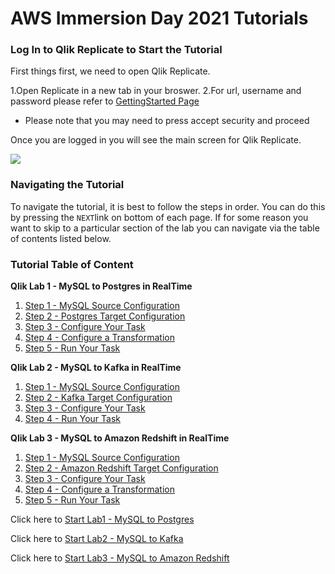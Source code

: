# AWS Immersion Day 2021  Tutorials

### Log In to Qlik Replicate to Start the Tutorial

First things first, we need to open Qlik Replicate. 

   1.Open Replicate  in a new tab in your broswer. 
   2.For url, username and password please refer to [GettingStarted Page](../getting_started)
   -  Please note that you may need to press accept security and proceed 

  
Once you are logged in you will see the main screen for Qlik Replicate.

![](/images/attunityreplicate.jpg)
 
### Navigating the Tutorial

To navigate the tutorial, it is best to follow the steps in order. You can do this by 
pressing the `NEXT`link on bottom of each page. If for some reason you want to skip 
to a particular section of the lab you can navigate via the table of contents listed below.


### Tutorial Table of Content

__Qlik Lab 1 - MySQL to Postgres in RealTime__

   1. [Step 1 - MySQL Source Configuration](../db-mysql-source)
   2. [Step 2 - Postgres Target Configuration](../db-postgres-target)
   3. [Step 3 - Configure Your Task](../db-config-task)
   4. [Step 4 - Configure a Transformation](../db-config-xform)
   5. [Step 5 - Run Your Task](../db-run-task)

__Qlik Lab 2 - MySQL to Kafka in RealTime__

   1. [Step 1 - MySQL Source Configuration](../kafka-mysql-source)
   2. [Step 2 - Kafka Target Configuration](../kafka-target)
   3. [Step 3 - Configure Your Task](../kafka-config-task)
   4. [Step 4 - Run Your Task](../kafka-run-task)


__Qlik Lab 3 - MySQL to Amazon Redshift in RealTime__

   1. [Step 1 - MySQL Source Configuration](../db-mysql-source)
   2. [Step 2 - Amazon Redshift Target Configuration](../db-postgres-target)
   3. [Step 3 - Configure Your Task](../db-config-task)
   4. [Step 4 - Configure a Transformation](../db-config-xform)
   5. [Step 5 - Run Your Task](../db-run-task)


Click here to [Start Lab1 - MySQL to Postgres](../db-mysql-source)  

Click here to [Start Lab2 - MySQL to Kafka](../kafka-mysql-source)

Click here to [Start Lab3 - MySQL to Amazon Redshift](../redshift-mysql-source)  
